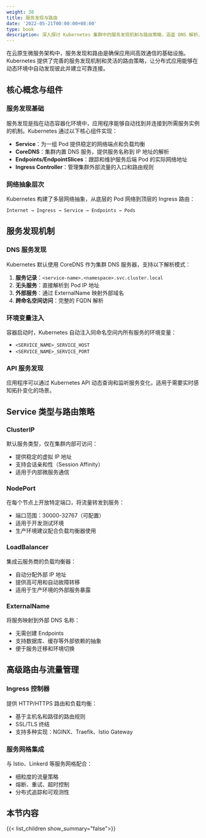 ```yaml
---
weight: 38
title: 服务发现与路由
date: '2022-05-21T00:00:00+08:00'
type: book
description: 深入探讨 Kubernetes 集群中的服务发现机制与路由策略，涵盖 DNS 解析、负载均衡、Service 类型、Ingress 控制器以及在云原生微服务架构中的最佳实践。
---
```


在云原生微服务架构中，服务发现和路由是确保应用间高效通信的基础设施。Kubernetes 提供了完善的服务发现机制和灵活的路由策略，让分布式应用能够在动态环境中自动发现彼此并建立可靠连接。

## 核心概念与组件

### 服务发现基础

服务发现是指在动态容器化环境中，应用程序能够自动找到并连接到所需服务实例的机制。Kubernetes 通过以下核心组件实现：

- **Service**：为一组 Pod 提供稳定的网络端点和负载均衡
- **CoreDNS**：集群内置 DNS 服务，提供服务名称到 IP 地址的解析
- **Endpoints/EndpointSlices**：跟踪和维护服务后端 Pod 的实际网络地址
- **Ingress Controller**：管理集群外部流量的入口和路由规则

### 网络抽象层次

Kubernetes 构建了多层网络抽象，从底层的 Pod 网络到顶层的 Ingress 路由：

```text
Internet → Ingress → Service → Endpoints → Pods
```

## 服务发现机制

### DNS 服务发现

Kubernetes 默认使用 CoreDNS 作为集群 DNS 服务器，支持以下解析模式：

1. **服务记录**：`<service-name>.<namespace>.svc.cluster.local`
2. **无头服务**：直接解析到 Pod IP 地址
3. **外部服务**：通过 ExternalName 映射外部域名
4. **跨命名空间访问**：完整的 FQDN 解析

### 环境变量注入

容器启动时，Kubernetes 自动注入同命名空间内所有服务的环境变量：

- `<SERVICE_NAME>_SERVICE_HOST`
- `<SERVICE_NAME>_SERVICE_PORT`

### API 服务发现

应用程序可以通过 Kubernetes API 动态查询和监听服务变化，适用于需要实时感知拓扑变化的场景。

## Service 类型与路由策略

### ClusterIP

默认服务类型，仅在集群内部可访问：

- 提供稳定的虚拟 IP 地址
- 支持会话亲和性（Session Affinity）
- 适用于内部微服务通信

### NodePort

在每个节点上开放特定端口，将流量转发到服务：

- 端口范围：30000-32767（可配置）
- 适用于开发测试环境
- 生产环境建议配合负载均衡器使用

### LoadBalancer

集成云服务商的负载均衡器：

- 自动分配外部 IP 地址
- 提供高可用和自动故障转移
- 适用于生产环境的外部服务暴露

### ExternalName

将服务映射到外部 DNS 名称：

- 无需创建 Endpoints
- 支持数据库、缓存等外部依赖的抽象
- 便于服务迁移和环境切换

## 高级路由与流量管理

### Ingress 控制器

提供 HTTP/HTTPS 路由和负载均衡：

- 基于主机名和路径的路由规则
- SSL/TLS 终结
- 支持多种实现：NGINX、Traefik、Istio Gateway

### 服务网格集成

与 Istio、Linkerd 等服务网格配合：

- 细粒度的流量策略
- 熔断、重试、超时控制
- 分布式追踪和可观测性

## 本节内容

{{< list_children show_summary="false">}}
